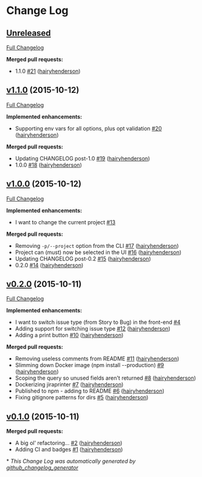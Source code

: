 # Change Log

## [Unreleased](https://github.com/hairyhenderson/jiraprinter/tree/HEAD)

[Full Changelog](https://github.com/hairyhenderson/jiraprinter/compare/v1.1.0...HEAD)

**Merged pull requests:**

- 1.1.0 [\#21](https://github.com/hairyhenderson/jiraprinter/pull/21) ([hairyhenderson](https://github.com/hairyhenderson))

## [v1.1.0](https://github.com/hairyhenderson/jiraprinter/tree/v1.1.0) (2015-10-12)
[Full Changelog](https://github.com/hairyhenderson/jiraprinter/compare/v1.0.0...v1.1.0)

**Implemented enhancements:**

- Supporting env vars for all options, plus opt validation [\#20](https://github.com/hairyhenderson/jiraprinter/pull/20) ([hairyhenderson](https://github.com/hairyhenderson))

**Merged pull requests:**

- Updating CHANGELOG post-1.0 [\#19](https://github.com/hairyhenderson/jiraprinter/pull/19) ([hairyhenderson](https://github.com/hairyhenderson))
- 1.0.0 [\#18](https://github.com/hairyhenderson/jiraprinter/pull/18) ([hairyhenderson](https://github.com/hairyhenderson))

## [v1.0.0](https://github.com/hairyhenderson/jiraprinter/tree/v1.0.0) (2015-10-12)
[Full Changelog](https://github.com/hairyhenderson/jiraprinter/compare/v0.2.0...v1.0.0)

**Implemented enhancements:**

- I want to change the current project [\#13](https://github.com/hairyhenderson/jiraprinter/issues/13)

**Merged pull requests:**

- Removing `-p/--project` option from the CLI [\#17](https://github.com/hairyhenderson/jiraprinter/pull/17) ([hairyhenderson](https://github.com/hairyhenderson))
- Project can \(must\) now be selected in the UI [\#16](https://github.com/hairyhenderson/jiraprinter/pull/16) ([hairyhenderson](https://github.com/hairyhenderson))
- Updating CHANGELOG post-0.2 [\#15](https://github.com/hairyhenderson/jiraprinter/pull/15) ([hairyhenderson](https://github.com/hairyhenderson))
- 0.2.0 [\#14](https://github.com/hairyhenderson/jiraprinter/pull/14) ([hairyhenderson](https://github.com/hairyhenderson))

## [v0.2.0](https://github.com/hairyhenderson/jiraprinter/tree/v0.2.0) (2015-10-11)
[Full Changelog](https://github.com/hairyhenderson/jiraprinter/compare/v0.1.0...v0.2.0)

**Implemented enhancements:**

- I want to switch issue type \(from Story to Bug\) in the front-end [\#4](https://github.com/hairyhenderson/jiraprinter/issues/4)
- Adding support for switching issue type [\#12](https://github.com/hairyhenderson/jiraprinter/pull/12) ([hairyhenderson](https://github.com/hairyhenderson))
- Adding a print button [\#10](https://github.com/hairyhenderson/jiraprinter/pull/10) ([hairyhenderson](https://github.com/hairyhenderson))

**Merged pull requests:**

- Removing useless comments from README [\#11](https://github.com/hairyhenderson/jiraprinter/pull/11) ([hairyhenderson](https://github.com/hairyhenderson))
- Slimming down Docker image \(npm install --production\) [\#9](https://github.com/hairyhenderson/jiraprinter/pull/9) ([hairyhenderson](https://github.com/hairyhenderson))
- Scoping the query so unused fields aren't returned [\#8](https://github.com/hairyhenderson/jiraprinter/pull/8) ([hairyhenderson](https://github.com/hairyhenderson))
- Dockerizing jiraprinter [\#7](https://github.com/hairyhenderson/jiraprinter/pull/7) ([hairyhenderson](https://github.com/hairyhenderson))
- Published to npm - adding to README [\#6](https://github.com/hairyhenderson/jiraprinter/pull/6) ([hairyhenderson](https://github.com/hairyhenderson))
- Fixing gitignore patterns for dirs [\#5](https://github.com/hairyhenderson/jiraprinter/pull/5) ([hairyhenderson](https://github.com/hairyhenderson))

## [v0.1.0](https://github.com/hairyhenderson/jiraprinter/tree/v0.1.0) (2015-10-11)
**Merged pull requests:**

- A big ol' refactoring... [\#2](https://github.com/hairyhenderson/jiraprinter/pull/2) ([hairyhenderson](https://github.com/hairyhenderson))
- Adding CI and badges [\#1](https://github.com/hairyhenderson/jiraprinter/pull/1) ([hairyhenderson](https://github.com/hairyhenderson))



\* *This Change Log was automatically generated by [github_changelog_generator](https://github.com/skywinder/Github-Changelog-Generator)*